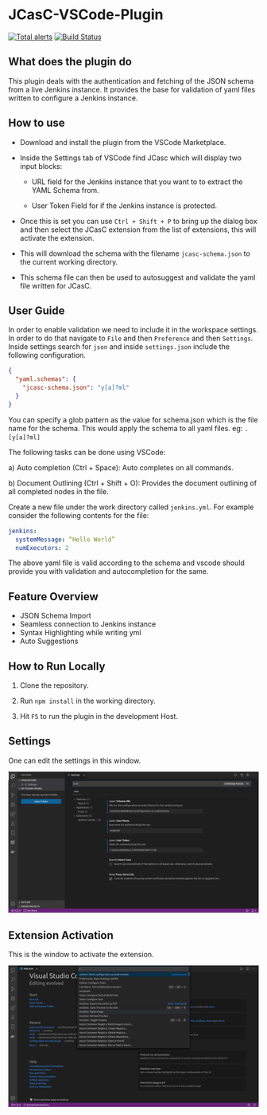 # JCasC-VSCode-Plugin 


[![Total alerts](https://img.shields.io/lgtm/alerts/g/sladyn98/JCasC-VSCode-Plugin.svg?logo=lgtm&logoWidth=18)](https://lgtm.com/projects/g/sladyn98/JCasC-VSCode-Plugin/alerts/)
[![Build Status](https://dev.azure.com/jcasc-vscode-extension/jcasc-vscode-extension/_apis/build/status/jenkinsci.jcasc-vscode-extension?branchName=master)](https://dev.azure.com/jcasc-vscode-extension/jcasc-vscode-extension/_build/latest?definitionId=1&branchName=master)

## What does the plugin do 
This plugin deals with the authentication and fetching of the JSON schema from a live Jenkins instance.
It provides the base for validation of yaml files written to configure a Jenkins instance.

## How to use

- Download and install the plugin from the VSCode Marketplace.
- Inside the Settings tab of VSCode find JCasc which will display two input blocks:

    - URL field for the Jenkins instance that you want to to extract the YAML Schema from.

    - User Token Field for if the Jenkins instance is protected.
- Once this is set you can use `Ctrl + Shift + P` to bring up the dialog box and then select the JCasC extension from the list of extensions, this will activate the extension.
- This will download the schema with the filename `jcasc-schema.json` to the current working directory.
- This schema file can then be used to autosuggest and validate the yaml file written for JCasC.

## User Guide

In order to enable validation we need to include it in the workspace settings. In order to do that
navigate to `File` and then `Preference` and then `Settings`. Inside settings search for `json` and inside `settings.json` include the following configuration.

```json
{
  "yaml.schemas": {
    "jcasc-schema.json": "y[a]?ml"
  }
}
```

You can specify a glob pattern as the value for schema.json which is the file name for the schema. This would apply the schema to all yaml files. eg: `.[y[a]?ml]`

The following tasks can be done using VSCode:

  a) Auto completion (Ctrl + Space):
    Auto completes on all commands.

  b) Document Outlining (Ctrl + Shift + O):
  Provides the document outlining of all completed nodes in the file.

 Create a new file under the work directory called `jenkins.yml`. For example consider the following contents for the file:

```yaml
jenkins:
  systemMessage: “Hello World”
  numExecutors: 2
```

 The above yaml file is valid according to the schema and vscode should provide you with validation and autocompletion for the same.

## Feature Overview

- JSON Schema Import
- Seamless connection to Jenkins instance
- Syntax Highlighting while writing yml
- Auto Suggestions  

## How to Run Locally

1) Clone the repository.

2) Run `npm install` in the working directory.

3) Hit `F5` to run the plugin in the development Host.

## Settings 

One can edit the settings in this window.

<p align="center">
  <img src="images/settings.png" alt="Settings screenshot 1" width="738">
</p>

## Extension Activation

This is the window to activate the extension.

<p align="center">
  <img src="images/extensionWindow.png" alt="Activation Window screenshot 1" width="738">
</p>

